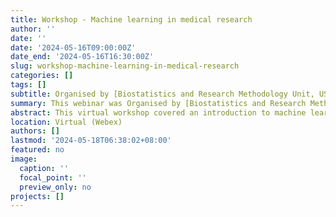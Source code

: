 ```yaml
---
title: Workshop - Machine learning in medical research
author: ''
date: ''
date: '2024-05-16T09:00:00Z'
date_end: '2024-05-16T16:30:00Z'
slug: workshop-machine-learning-in-medical-research
categories: []
tags: []
subtitle: Organised by [Biostatistics and Research Methodology Unit, USM](https://medic.usm.my/biostat/)
summary: This webinar was Organised by [Biostatistics and Research Methodology Unit, USM](https://medic.usm.my/biostat/).
abstract: This virtual workshop covered an introduction to machine learning and deep learning in medical research. The participants were exposed to practical application of the subjects in R. The first half of the workshop covered the theory and hands-on of machine learning, while the second half covered the deep neural network (DNN) and convolutional neural network (CNN).
location: Virtual (Webex)
authors: []
lastmod: '2024-05-18T06:38:02+08:00'
featured: no
image:
  caption: ''
  focal_point: ''
  preview_only: no
projects: []
---
```


